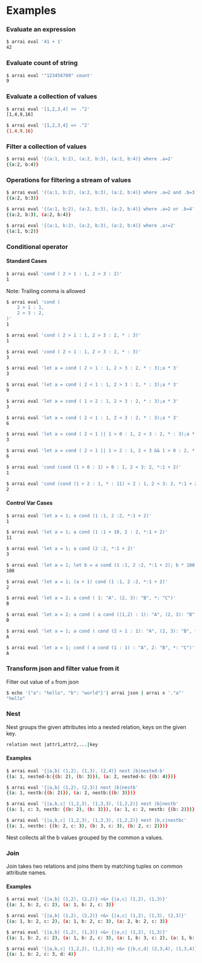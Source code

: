 # Examples

### Evaluate an expression

```bash
$ arrai eval '41 + 1'
42
```

### Evaluate count of string

```bash
$ arrai eval '"123456789" count'
9
```

### Evaluate a collection of values

```bash
$ arrai eval '[1,2,3,4] >> .^2'
[1,4,9,16]
```

```bash
$ arrai eval '{1,2,3,4} => .^2'
{1,4,9,16}
```

### Filter a collection of values

```bash
$ arrai eval '{(a:1, b:2), (a:2, b:3), (a:2, b:4)} where .a=2'
{(a:2, b:4)}
```

### Operations for filtering a stream of values

```bash
$ arrai eval '{(a:1, b:2), (a:2, b:3), (a:2, b:4)} where .a=2 and .b=3'
{(a:2, b:3)}
```

```bash
$ arrai eval '{(a:1, b:2), (a:2, b:3), (a:2, b:4)} where .a=2 or .b=4'
{(a:2, b:3), (a:2, b:4)}
```

```bash
$ arrai eval '{(a:1, b:2), (a:2, b:3), (a:2, b:4)} where .a!=2'
{(a:1, b:2)}
```

### Conditional operator

#### Standard Cases

```bash
$ arrai eval 'cond ( 2 > 1 : 1, 2 > 3 : 2)'
1
```
Note: Trailing comma is allowed
```bash
$ arrai eval 'cond (
    2 > 1 : 1,
    2 > 3 : 2,
)'
1
```

```bash
$ arrai eval 'cond ( 2 > 1 : 1, 2 > 3 : 2, * : 3)'
1
```

```bash
$ arrai eval 'cond ( 2 < 1 : 1, 2 > 3 : 2, * : 3)'
3
```

```bash
$ arrai eval 'let a = cond ( 2 > 1 : 1, 2 > 3 : 2, * : 3);a * 3'
3
```

```bash
$ arrai eval 'let a = cond ( 2 < 1 : 1, 2 > 3 : 2, * : 3);a * 3'
9
```

```bash
$ arrai eval 'let a = cond ( 1 < 2 : 1, 2 > 3 : 2, * : 3);a * 3'
3
```

```bash
$ arrai eval 'let a = cond ( 2 < 1 : 1, 2 < 3 : 2, * : 3);a * 3'
6
```

```bash
$ arrai eval 'let a = cond ( 2 < 1 || 1 > 0 : 1, 2 < 3 : 2, * : 3);a * 3'
3
```

```bash
$ arrai eval 'let a = cond ( 2 < 1 || 1 > 2 : 1, 2 < 3 && 1 > 0 : 2, * : 3);a * 3'
6
```

```bash
$ arrai eval 'cond (cond (1 > 0 : 1) > 0 : 1, 2 < 3: 2, *:1 + 2)'
1
```

```bash
$ arrai eval 'cond (cond (1 > 2 : 1, * : 11) < 2 : 1, 2 < 3: 2, *:1 + 2)'
2
```

#### Control Var Cases
```bash
$ arrai eval 'let a = 1; a cond (1 :1, 2 :2, *:1 + 2)'
1
```

```bash
$ arrai eval 'let a = 1; a cond (1 :1 + 10, 2 : 2, *:1 + 2)'
11
```

```bash
$ arrai eval 'let a = 1; a cond (2 :2, *:1 + 2)'
3
```

```bash
$ arrai eval 'let a = 1; let b = a cond (1 :1, 2 :2, *:1 + 2); b * 100'
100
```

```bash
$ arrai eval 'let a = 1; (a + 1) cond (1 :1, 2 :2, *:1 + 2)'
2
```

```bash
$ arrai eval 'let a = 2; a cond ( 1: "A", (2, 3): "B", *: "C")'
B
```

```bash
$ arrai eval 'let a = 2; a cond ( a cond ((1,2) : 1): "A", (2, 3): "B", *: "C")'
B
```

```bash
$ arrai eval 'let a = 1; a cond ( cond (2 > 1 : 1): "A", (2, 3): "B", *: "C")'
A
```

```bash
$ arrai eval 'let a = 1; cond ( a cond (1 : 1) : "A", 2: "B", *: "C")'
A
```

<!-- TODO: Uncomment once this works again.
### Apply a transform to inbound data

```bash
$ echo {0..10} | arrai transform '2^.'
```

Use `ax` as shorthand for `arrai transform`:

```bash
$ ln -s arrai "$GOPATH/bin/ax"
$ echo {0..10} | ax '2^.'
```
-->

### Transform json and filter value from it

Filter out value of `a` from json 

```bash
$ echo '{"a": "hello", "b": "world"}'| arrai json | arrai x '."a"'
"hello"
```

### Nest

Nest groups the given attributes into a nested relation, keys on the given key. 

```bash
relation nest |attr1,attr2,...|key
```

#### Examples

```bash
$ arrai eval '{|a,b| (1,2), (1,3), (2,4)} nest |b|nested-b'
{(a: 1, nested-b:{(b: 2), (b: 3)}), (a: 2, nested-b: {(b: 4)})}
```

```bash
$ arrai eval '{|a,b| (1,2), (2,3)} nest |b|nestb'
{(a: 1, nestb:{(b: 2)}), (a: 2, nestb:{(b: 3)})}
```

```bash
$ arrai eval '{|a,b,c| (1,2,3), (1,3,3), (1,2,2)} nest |b|nestb'
{(a: 1, c: 3, nestb: {(b: 2), (b: 3)}), (a: 1, c: 2, nestb: {(b: 2)})}
```

```bash
$ arrai eval '{|a,b,c| (1,2,3), (1,3,3), (1,2,2)} nest |b,c|nestbc'
{(a: 1, nestbc: {(b: 2, c: 3), (b: 3, c: 3), (b: 2, c: 2)})}
```

Nest collects all the b values grouped by the common a values.

### Join

Join takes two relations and joins them by matching tuples on common attribute names.

#### Examples

```bash
$ arrai eval '{|a,b| (1,2), (2,2)} <&> {|a,c| (1,2), (1,3)}'
{(a: 1, b: 2, c: 2), (a: 1, b: 2, c: 3)}
```

```bash
$ arrai eval '{|a,b| (1,2), (2,2)} <&> {|a,c| (1,2), (1,3), (2,3)}'
{(a: 1, b: 2, c: 2), (a: 1, b: 2, c: 3), (a: 2, b: 2, c: 3)}
```

```bash
$ arrai eval '{|a,b| (1,2), (1,3)} <&> {|a,c| (1,2), (1,3)}'
{(a: 1, b: 2, c: 2), (a: 1, b: 2, c: 3), (a: 1, b: 3, c: 2), (a: 1, b: 3, c: 3)}
```

```bash
$ arrai eval '{|a,b,c| (1,2,2), (1,2,3)} <&> {|b,c,d| (2,3,4), (1,3,4)}'
{(a: 1, b: 2, c: 3, d: 4)}
```
